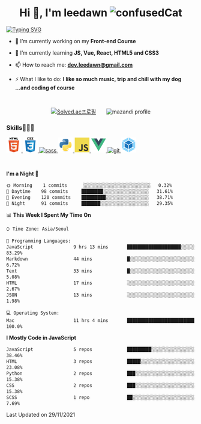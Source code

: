 <h1 align="center">Hi 👋, I'm leedawn <img src="https://emoji.gg/assets/emoji/5041-confusedcat.png" width="64px" height="64px" alt="confusedCat"></h1>

[![Typing SVG](https://readme-typing-svg.herokuapp.com?color=%23FCC419&center=true&vCenter=true&width=854&height=72&lines=Welcome+to+my+Github+Profile!;I'm+a+Front+end+developer;I'm+Growing+programmer)](https://git.io/typing-svg)

- 🔭 I’m currently working on my **Front-end Course**

- 🌱 I’m currently learning **JS, Vue, React, HTML5 and CSS3**

- 📫 How to reach me: **dev.leedawn@gmail.com**

- ⚡ What I like to do: **I like so much music, trip and chill with my dog ...and coding of course**  
<br />

<div align="center">

[![Solved.ac프로필](http://mazassumnida.wtf/api/v2/generate_badge?boj=leedawn)](https://solved.ac/leedawn) &nbsp;&nbsp;&nbsp;&nbsp;&nbsp; ![mazandi profile](http://mazandi.herokuapp.com/api?handle=leedawn&theme=cold)

</div>


<h3>Skills👩🏻‍💻</h3>

<p align="left"> 
  <a href="https://www.w3.org/html/" target="_blank"> 
    <img src="https://raw.githubusercontent.com/devicons/devicon/master/icons/html5/html5-original-wordmark.svg" alt="html5" width="40" height="40"/> 
  </a>
  <a href="https://www.w3schools.com/css/" target="_blank"> 
    <img src="https://raw.githubusercontent.com/devicons/devicon/master/icons/css3/css3-original-wordmark.svg" alt="css3" width="40" height="40"/> 
  </a> 
    <a href="https://sass-lang.com/" target="_blank"> 
    <img src="https://upload.wikimedia.org/wikipedia/commons/9/96/Sass_Logo_Color.svg" alt="sass" width="40" height="40"/> 
  </a>
  <a href="https://www.python.org" target="_blank"> 
    <img src="https://raw.githubusercontent.com/devicons/devicon/master/icons/python/python-original.svg" alt="python" width="40" height="40"/> 
  </a>  
  <a href="https://developer.mozilla.org/en-US/docs/Web/JavaScript" target="_blank"> 
    <img src="https://raw.githubusercontent.com/devicons/devicon/master/icons/javascript/javascript-original.svg" alt="javascript" width="40" height="40"/> 
  </a> 
    <a href="https://vuejs.org/" target="_blank"> 
    <img src="https://raw.githubusercontent.com/devicons/devicon/master/icons/vuejs/vuejs-original.svg" alt="vuejs" width="40" height="40"/> 
  </a>
  <a href="https://git-scm.com/" target="_blank"> 
    <img src="https://www.vectorlogo.zone/logos/git-scm/git-scm-icon.svg" alt="git" width="40" height="40"/> 
  </a>
    <a href="https://webpack.js.org/" target="_blank"> 
    <img src="https://raw.githubusercontent.com/devicons/devicon/master/icons/webpack/webpack-original.svg" alt="git" width="40" height="40"/> 
  </a>
</p>

<br />

<!--START_SECTION:waka-->
**I'm a Night 🦉** 

```text
🌞 Morning    1 commits      ░░░░░░░░░░░░░░░░░░░░░░░░░   0.32% 
🌆 Daytime    98 commits     ████████░░░░░░░░░░░░░░░░░   31.61% 
🌃 Evening    120 commits    █████████░░░░░░░░░░░░░░░░   38.71% 
🌙 Night      91 commits     ███████░░░░░░░░░░░░░░░░░░   29.35%

```


📊 **This Week I Spent My Time On** 

```text
⌚︎ Time Zone: Asia/Seoul

💬 Programming Languages: 
JavaScript               9 hrs 13 mins       ████████████████████░░░░░   83.29% 
Markdown                 44 mins             █░░░░░░░░░░░░░░░░░░░░░░░░   6.72% 
Text                     33 mins             █░░░░░░░░░░░░░░░░░░░░░░░░   5.08% 
HTML                     17 mins             ░░░░░░░░░░░░░░░░░░░░░░░░░   2.67% 
JSON                     13 mins             ░░░░░░░░░░░░░░░░░░░░░░░░░   1.98%

💻 Operating System: 
Mac                      11 hrs 4 mins       █████████████████████████   100.0%

```

**I Mostly Code in JavaScript** 

```text
JavaScript               5 repos             █████████░░░░░░░░░░░░░░░░   38.46% 
HTML                     3 repos             █████░░░░░░░░░░░░░░░░░░░░   23.08% 
Python                   2 repos             ███░░░░░░░░░░░░░░░░░░░░░░   15.38% 
CSS                      2 repos             ███░░░░░░░░░░░░░░░░░░░░░░   15.38% 
SCSS                     1 repo              ██░░░░░░░░░░░░░░░░░░░░░░░   7.69%

```



 Last Updated on 29/11/2021
<!--END_SECTION:waka-->

